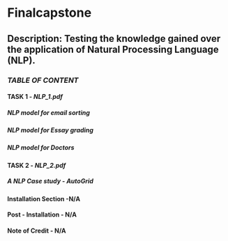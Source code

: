 # **Finalcapstone**

## **Description:** Testing the knowledge gained over the application of Natural Processing Language (NLP).

### _TABLE OF CONTENT_
#### TASK 1 - _NLP_1.pdf_
##### NLP model for email sorting
##### NLP model for Essay grading
##### NLP model for Doctors
#### TASK 2 - _NLP_2.pdf_
##### A NLP Case study - **AutoGrid**
#### Installation Section -N/A
#### Post - Installation - N/A
#### Note of Credit - N/A

